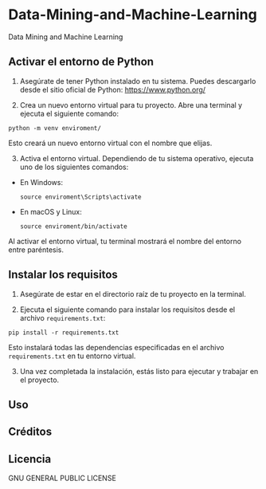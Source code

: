 # Data-Mining-and-Machine-Learning
Data Mining and Machine Learning

## Activar el entorno de Python

1. Asegúrate de tener Python instalado en tu sistema. Puedes descargarlo desde el sitio oficial de Python: https://www.python.org/

2. Crea un nuevo entorno virtual para tu proyecto. Abre una terminal y ejecuta el siguiente comando:

`python -m venv enviroment/`

Esto creará un nuevo entorno virtual con el nombre que elijas.

3. Activa el entorno virtual. Dependiendo de tu sistema operativo, ejecuta uno de los siguientes comandos:

- En Windows:

  ```
  source enviroment\Scripts\activate
  ```

- En macOS y Linux:

  ```
  source enviroment/bin/activate
  ```

Al activar el entorno virtual, tu terminal mostrará el nombre del entorno entre paréntesis.

## Instalar los requisitos

1. Asegúrate de estar en el directorio raíz de tu proyecto en la terminal.

2. Ejecuta el siguiente comando para instalar los requisitos desde el archivo `requirements.txt`:

`pip install -r requirements.txt`

Esto instalará todas las dependencias especificadas en el archivo `requirements.txt` en tu entorno virtual.

3. Una vez completada la instalación, estás listo para ejecutar y trabajar en el proyecto.

## Uso




## Créditos



## Licencia

GNU GENERAL PUBLIC LICENSE



